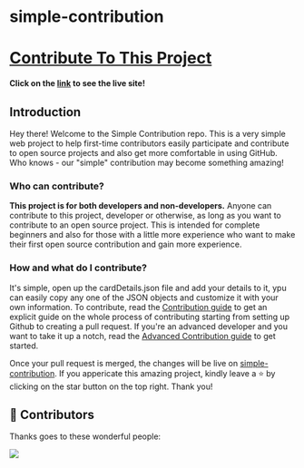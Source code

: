 # simple-contribution

# [Contribute To This Project](https://amyyalex.github.io/simple-contribution/)

**Click on the [link](https://amyyalex.github.io/simple-contribution/) to see the live site!**

## Introduction

Hey there! Welcome to the Simple Contribution repo. This is a very simple web project to help first-time contributors easily participate and contribute to open source projects and also get more comfortable in using GitHub. Who knows - our "simple" contribution may become something amazing!

### Who can contribute?

**This project is for both developers and non-developers.**
Anyone can contribute to this project, developer or otherwise, as long as you want to contribute to an open source project.
This is intended for complete beginners and also for those with a little more experience who want to make their first open source contribution and gain more experience.

### How and what do I contribute?

It's simple, open up the cardDetails.json file and add your details to it, ypu can easily copy any one of the JSON objects and customize it with your own information. To contribute, read the [Contribution guide](contribution.md) to get an explicit guide on the whole process of contributing starting from setting up Github to creating a pull request. If you're an advanced developer and you want to take it up a notch, read the [Advanced Contribution guide](advanced-contribution.md) to get started.

Once your pull request is merged, the changes will be live on [simple-contribution](https://amyyalex.github.io/simple-contribution/). If you appericate this amazing project, kindly leave a ⭐ by clicking on the star button on the top right.
Thank you!

<h2>🤝 Contributors</h2>

Thanks goes to these wonderful people:

<a href="https://github.com/amyyalex/simple-contribution/graphs/contributors">
  <img src="https://contrib.rocks/image?repo=amyyalex/simple-contribution" />
</a>
